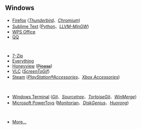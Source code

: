 ## Windows

* [Firefox](https://www.mozilla.org/en-US/firefox/all/) ([_Thunderbird_](https://www.thunderbird.net/zh-CN/)、[_Chromium_](https://www.chromium.org))
* [Sublime Text](https://www.sublimetext.com) ([Python](https://www.python.org)、[_LLVM-MinGW_](https://www.mingw-w64.org/downloads/#llvm-mingw))
* [WPS Office](https://www.wps.cn)
* [QQ](https://im.qq.com)
<br>

* [7-Zip](https://www.7-zip.org)
* [Everything](https://www.voidtools.com/zh-cn/)
* [Honeyview](https://www.bandisoft.com/honeyview/) ([~~Picasa~~](https://picasa.google.com))
* [VLC](https://www.videolan.org) ([_ScreenToGif_](https://www.screentogif.com))
* [Steam](https://store.steampowered.com) ([_PlayStation®Accessories_](https://play.st/3AC0qb0)、[_Xbox Accessories_](https://support.xbox.com/zh-CN/help/account-profile/accessibility/customize-adaptive-controller-in-xbox-accessories-app))
<br>

* [Windows Terminal](https://github.com/microsoft/terminal) ([_Git_](https://git-scm.com)、[_Sourcetree_](https://sourcetreeapp.com)、[_TortoiseGit_](https://tortoisegit.org)、[_WinMerge_](https://winmerge.org))
* [Microsoft PowerToys](https://github.com/microsoft/PowerToys) ([Monitorian](https://github.com/emoacht/Monitorian)、[_DiskGenius_](https://www.diskgenius.cn)、[_Huorong_](https://www.huorong.cn))
<br>

* [More...](https://github.com/Awesome-Windows/Awesome)

